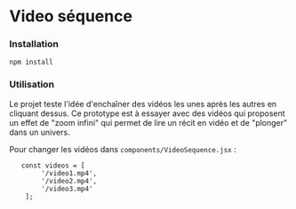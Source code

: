 # Video séquence

### Installation

`npm install`

### Utilisation

Le projet teste l'idée d'enchaîner des vidéos les unes après les autres en cliquant dessus. Ce prototype est à essayer avec des vidéos qui proposent un effet de "zoom infini" qui permet de lire un récit en vidéo et de "plonger" dans un univers.

Pour changer les vidéos dans `components/VideoSequence.jsx` :

````
   const videos = [
        '/video1.mp4',
        '/video2.mp4',
        '/video3.mp4'
    ];
````